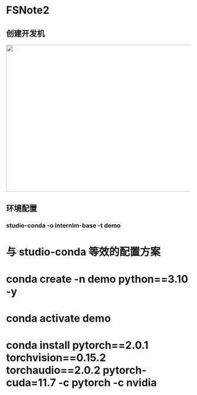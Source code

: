 # FSNote2
## 创建开发机
<div align="center">
<image src="Note2_picture1.png"width="550"height="400">
</div>
  
## 环境配置
### studio-conda -o internlm-base -t demo
# 与 studio-conda 等效的配置方案
# conda create -n demo python==3.10 -y
# conda activate demo
# conda install pytorch==2.0.1 torchvision==0.15.2 torchaudio==2.0.2 pytorch-cuda=11.7 -c pytorch -c nvidia
